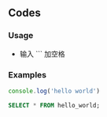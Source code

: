 ## Codes

### Usage

- 输入 \`\`\` 加空格

### Examples

```javascript
console.log('hello world')
```

```sql
SELECT * FROM hello_world;
```


